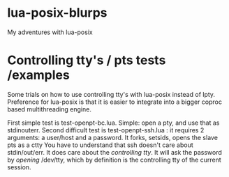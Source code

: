 # lua-posix-blurps
My adventures with lua-posix

# Controlling tty's / pts tests /examples
Some trials on how to use controlling tty's with lua-posix instead of lpty.
Preference for lua-posix is that it is easier to integrate into a bigger coproc based multithreading engine.

First simple test is test-openpt-bc.lua. Simple: open a pty, and use that as stdinouterr.
Second difficult test is test-openpt-ssh.lua : it requires 2 arguments: a user/host and a password.
It forks, setsids, opens the slave pts as a ctty
You have to understand that ssh doesn't care about stdin/out/err. It does care about the *controlling tty*. It will ask the password by *opening* /dev/tty, which by definition is the controlling tty of the current session.
